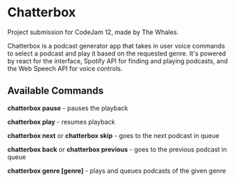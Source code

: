 # Chatterbox
Project submission for CodeJam 12, made by The Whales.

Chatterbox is a podcast generator app that takes in user voice commands to select a podcast and play it based on the requested genre. 
It's powered by react for the interface, Spotify API for finding and playing podcasts, and the Web Speech API for voice controls.

## Available Commands
**chatterbox pause** - pauses the playback

**chatterbox play** - resumes playback

**chatterbox next** or **chatterbox skip** - goes to the next podcast in queue

**chatterbox back** or **chatterbox previous** - goes to the previous podcast in queue

**chatterbox genre \[genre\]** - plays and queues podcasts of the given genre